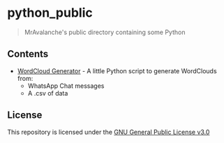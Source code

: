 # python_public
> MrAvalanche's public directory containing some Python

## Contents

- [WordCloud Generator](https://github.com/mravalanche/python_public/tree/master/wordcloud_generator) - A little Python script to generate WordClouds from:
  - WhatsApp Chat messages
  - A .csv of data

## License

This repository is licensed under the [GNU General Public License v3.0](https://github.com/mravalanche/python_public/blob/master/LICENSE)
